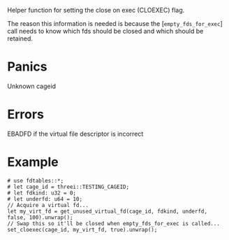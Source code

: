 Helper function for setting the close on exec (CLOEXEC) flag.

The reason this information is needed is because the [`empty_fds_for_exec`]
call needs to know which fds should be closed and which should be retained.

# Panics
  Unknown cageid

# Errors
  EBADFD if the virtual file descriptor is incorrect

# Example
```
# use fdtables::*;
# let cage_id = threei::TESTING_CAGEID;
# let fdkind: u32 = 0;
# let underfd: u64 = 10;
// Acquire a virtual fd...
let my_virt_fd = get_unused_virtual_fd(cage_id, fdkind, underfd, false, 100).unwrap();
// Swap this so it'll be closed when empty_fds_for_exec is called...
set_cloexec(cage_id, my_virt_fd, true).unwrap();
```
